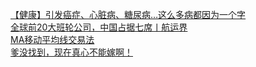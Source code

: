   
[【健康】引发癌症、心脏病、糖尿病…这么多病都因为一个字](http://www.dianyue.me/archives/048/yxegnu6ti6lh68w5/)  
[全球前20大班轮公司，中国占据七席丨航运界](http://www.dianyue.me/archives/372/3ts9z9ci6qwjnae9/)  
[MA移动平均线交易法](http://www.dianyue.me/archives/845/oh1x7cizna77ozm0/)  
[爹没找到，现在真心不能嫁啊！](http://www.dianyue.me/archives/201/enngmd62q14z9bpp/)